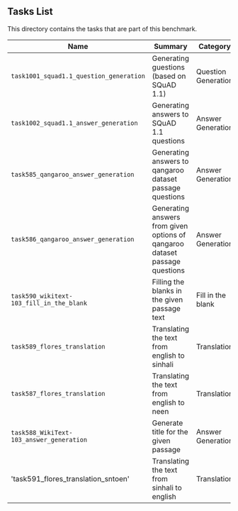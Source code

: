 ## Tasks List 

This directory contains the tasks that are part of this benchmark. 


Name | Summary | Category
---- | ----------- | --------
`task1001_squad1.1_question_generation` | Generating guestions (based on SQuAD 1.1) | Question Generation  
`task1002_squad1.1_answer_generation` | Generating answers to SQuAD 1.1 questions | Answer Generation
`task585_qangaroo_answer_generation` | Generating answers to qangaroo dataset passage questions | Answer Generation
`task586_qangaroo_answer_generation` | Generating answers from given options of qangaroo dataset passage questions | Answer Generation
`task590_wikitext-103_fill_in_the_blank` | Filling the blanks in the given passage text | Fill in the blank
`task589_flores_translation` | Translating the text from english to sinhali| Translation
`task587_flores_translation` | Translating the text from english to neen | Translation
`task588_WikiText-103_answer_generation` | Generate title for the given passage| Answer Generation
'task591_flores_translation_sntoen' | Translating the text from sinhali to english | Translation